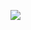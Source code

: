 ![](https://lh4.googleusercontent.com/MwfsNBU1RUKI5kDA9zzm2K4uUDRQX0P5A6pL1DL5z7P6I5c6mZNQ-H7qlRSLgtWqqJceeA=w854-h438)
